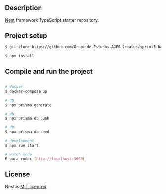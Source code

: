 

## Description

[Nest](https://github.com/nestjs/nest) framework TypeScript starter repository.

## Project setup



```bash
$ git clone https://github.com/Grupo-de-Estudos-AGES-Creatus/sprint5-backend.git

$ npm install
```

## Compile and run the project

```bash

# docker
$ docker-compose up

# db
$ npx prisma generate

# db
$ npx prisma db push 

# db
$ npx prisma db seed

# development
$ npm run start

# watch mode
É para rodar [http://localhost:3000]


```
## License

Nest is [MIT licensed](https://github.com/nestjs/nest/blob/master/LICENSE).

